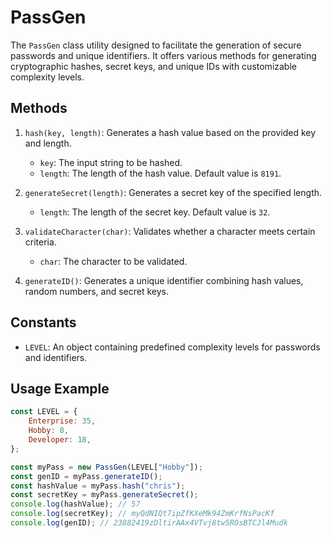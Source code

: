 # **PassGen**

The `PassGen` class utility designed to facilitate the generation of secure passwords and unique identifiers. It offers various methods for generating cryptographic hashes, secret keys, and unique IDs with customizable complexity levels.



## Methods

1. `hash(key, length)`: Generates a hash value based on the provided key and length.

    - `key`: The input string to be hashed.
    - `length`: The length of the hash value. Default value is `8191`.

2. `generateSecret(length)`: Generates a secret key of the specified length.

    - `length`: The length of the secret key. Default value is `32`.

3. `validateCharacter(char)`: Validates whether a character meets certain criteria.

    - `char`: The character to be validated.

4. `generateID()`: Generates a unique identifier combining hash values, random numbers, and secret keys.

## Constants

-   `LEVEL`: An object containing predefined complexity levels for passwords and identifiers.

## Usage Example

```javascript
const LEVEL = {
    Enterprise: 35,
    Hobby: 8,
    Developer: 18,
};

const myPass = new PassGen(LEVEL["Hobby"]);
const genID = myPass.generateID();
const hashValue = myPass.hash("chris");
const secretKey = myPass.generateSecret();
console.log(hashValue); // 57
console.log(secretKey); // myQdNIQt7ipZfKXeMk94ZmKrfNsPacKf
console.log(genID); // 23882419zDltirAAx4VTvj8tw5ROsBTCJl4Mudk
```

